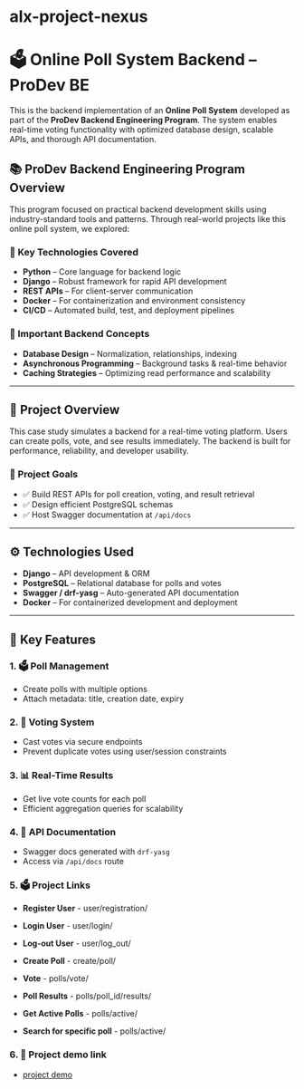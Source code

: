 # alx-project-nexus

# 🗳️ Online Poll System Backend – ProDev BE

This is the backend implementation of an **Online Poll System** developed as part of the **ProDev Backend Engineering Program**. The system enables real-time voting functionality with optimized database design, scalable APIs, and thorough API documentation.

## 📚 ProDev Backend Engineering Program Overview

This program focused on practical backend development skills using industry-standard tools and patterns. Through real-world projects like this online poll system, we explored:

### 🔑 Key Technologies Covered
- **Python** – Core language for backend logic
- **Django** – Robust framework for rapid API development
- **REST APIs** – For client-server communication
- **Docker** – For containerization and environment consistency
- **CI/CD** – Automated build, test, and deployment pipelines

### 🧠 Important Backend Concepts
- **Database Design** – Normalization, relationships, indexing
- **Asynchronous Programming** – Background tasks & real-time behavior
- **Caching Strategies** – Optimizing read performance and scalability

---

## 📌 Project Overview

This case study simulates a backend for a real-time voting platform. Users can create polls, vote, and see results immediately. The backend is built for performance, reliability, and developer usability.

### 🎯 Project Goals
- ✅ Build REST APIs for poll creation, voting, and result retrieval
- ✅ Design efficient PostgreSQL schemas
- ✅ Host Swagger documentation at `/api/docs`

---

## ⚙️ Technologies Used
- **Django** – API development & ORM
- **PostgreSQL** – Relational database for polls and votes
- **Swagger / drf-yasg** – Auto-generated API documentation
- **Docker** – For containerized development and deployment

---

## 🔑 Key Features

### 1. 🗳️ Poll Management
- Create polls with multiple options
- Attach metadata: title, creation date, expiry

### 2. 👤 Voting System
- Cast votes via secure endpoints
- Prevent duplicate votes using user/session constraints

### 3. 📊 Real-Time Results
- Get live vote counts for each poll
- Efficient aggregation queries for scalability

### 4. 📄 API Documentation
- Swagger docs generated with `drf-yasg`
- Access via `/api/docs` route

### 5. 🗳️ Project Links
- **Register User** - user/registration/
- **Login User** - user/login/
- **Log-out User** - user/log_out/

- **Create Poll** - create/poll/
- **Vote** - polls/vote/
- **Poll Results** - polls/poll_id/results/
- **Get Active Polls** - polls/active/
- **Search for specific poll** - polls/active/

### 6. 📄 Project demo link
- [project demo](https://alx-project-nexus-production-acc9.up.railway.app/api/docs/)

